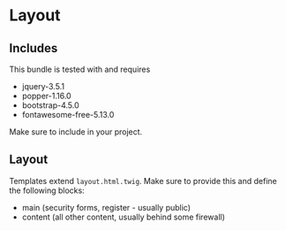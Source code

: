 Layout
======

## Includes

This bundle is tested with and requires

- jquery-3.5.1
- popper-1.16.0
- bootstrap-4.5.0
- fontawesome-free-5.13.0

Make sure to include in your project.

## Layout

Templates extend `layout.html.twig`. Make sure to provide this and define the following blocks:

- main (security forms, register - usually public)
- content (all other content, usually behind some firewall)
